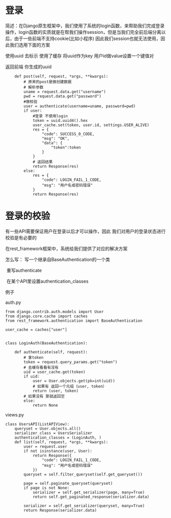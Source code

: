 # 登录

简述：在Django原生框架中，我们使用了系统的login函数，来帮助我们完成登录操作，login函数的实质就是在帮我们操作session，但是当我们完全前后端分离以后，由于一些前端不支持cookie(比如小程序) 因此我们session也就无法使用，因此我们选用下面的方案



使用uuid 去标示  使用了缓存 将uuid作为key 用户id做value设置一个键值对

返回前端 你生成的uuid

```
    def post(self, request, *args, **kwargs):
        # 原来的post是做创建数据
        # 解析参数
        uname = request.data.get("username")
        pwd = request.data.get("password")
        #做校验
        user = authenticate(username=uname, password=pwd)
        if user:
            #登录 不使用login
            token = uuid.uuid4().hex
            user_cache.set(token, user.id, settings.USER_ALIVE)
            res = {
                "code": SUCCESS_0_CODE,
                "msg": "OK",
                "data": {
                    "token":token
                }
            }
            # 返回结果
            return Response(res)
        else:
            res = {
                "code": LOGIN_FAIL_1_CODE,
                "msg": "用户名或密码错误"
            }
            return Response(res)

```

# 登录的校验

有一些API需要保证用户在登录以后才可以操作，因此 我们对用户的登录状态进行校验是有必要的

在rest_framework框架中，系统给我们提供了对应的解决方案



怎么写： 写一个继承自BaseAuthentication的一个类

​		重写authenticate

​		在某个API里设置authentication_classes

例子

auth.py

```
from django.contrib.auth.models import User
from django.core.cache import caches
from rest_framework.authentication import BaseAuthentication

user_cache = caches["user"]


class LoginAuth(BaseAuthentication):

    def authenticate(self, request):
        # 拿token
        token = request.query_params.get("token")
        # 去缓存看看有没有
        uid = user_cache.get(token)
        if uid:
            user = User.objects.get(pk=int(uid))
            # 如果有 返回一个元组（user, token）
            return (user, token)
        # 如果没有 那就返回空
        else:
            return None
```

views.py

~~~~
class UsersAPI(ListAPIView):
    queryset = User.objects.all()
    serializer_class = UsersSerializer
    authentication_classes = (LoginAuth, )
    def list(self, request, *args, **kwargs):
        user = request.user
        if not isinstance(user, User):
            return Response({
                "code": LOGIN_FAIL_1_CODE,
                "msg": "用户名或密码错误"
            })
        queryset = self.filter_queryset(self.get_queryset())

        page = self.paginate_queryset(queryset)
        if page is not None:
            serializer = self.get_serializer(page, many=True)
            return self.get_paginated_response(serializer.data)

        serializer = self.get_serializer(queryset, many=True)
        return Response(serializer.data)

~~~~

